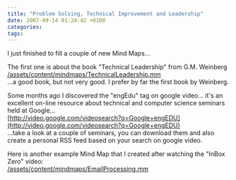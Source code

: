 ```yaml
---
title: "Problem Solving, Technical Improvement and Leadership"
date: 2007-09-14 01:24:42 +0100
categories:
tags:
---
```


I just finished to fill a couple of new Mind Maps...

The first one is about the book "Technical Leadership" from G.M. Weinberg [/assets/content/mindmaps/TechnicalLeadership.mm](/assets/content/mindmaps/TechnicalLeadership.mm)  
...a good book, but not very good. I prefer by far the first book by Weinberg.

Some months ago I discovered the "engEdu" tag on google video... it's an excellent on-line resource about technical and computer science seminars held at Google...  
[http://video.google.com/videosearch?q=Google+engEDU](http://video.google.com/videosearch?q=Google+engEDU)  
...take a look at a couple of seminars, you can download them and also create a personal RSS feed based on your search on google video.

Here is another example Mind Map that I created after watching the "InBox Zero" video:  
[/assets/content/mindmaps/EmailProcessing.mm](/assets/content/mindmaps/EmailProcessing.mm)
